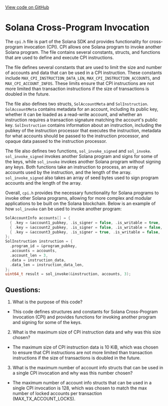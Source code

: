 [View code on GitHub](https://github.com/solana-labs/solana/blob/master/sdk/sbf/c/inc/sol/cpi.h)

# Solana Cross-Program Invocation

The `cpi.h` file is part of the Solana SDK and provides functionality for cross-program invocation (CPI). CPI allows one Solana program to invoke another Solana program. The file contains several constants, structs, and functions that are used to define and execute CPI instructions.

The file defines several constants that are used to limit the size and number of accounts and data that can be used in a CPI instruction. These constants include `MAX_CPI_INSTRUCTION_DATA_LEN`, `MAX_CPI_INSTRUCTION_ACCOUNTS`, and `MAX_CPI_ACCOUNT_INFOS`. These limits ensure that CPI instructions are not more limited than transaction instructions if the size of transactions is doubled in the future.

The file also defines two structs, `SolAccountMeta` and `SolInstruction`. `SolAccountMeta` contains metadata for an account, including its public key, whether it can be loaded as a read-write account, and whether an instruction requires a transaction signature matching the account's public key. `SolInstruction` contains information about an instruction, including the pubkey of the instruction processor that executes the instruction, metadata for what accounts should be passed to the instruction processor, and opaque data passed to the instruction processor.

The file also defines two functions, `sol_invoke_signed` and `sol_invoke`. `sol_invoke_signed` invokes another Solana program and signs for some of the keys, while `sol_invoke` invokes another Solana program without signing any keys. Both functions take an instruction to process, an array of accounts used by the instruction, and the length of the array. `sol_invoke_signed` also takes an array of seed bytes used to sign program accounts and the length of the array.

Overall, `cpi.h` provides the necessary functionality for Solana programs to invoke other Solana programs, allowing for more complex and modular applications to be built on the Solana blockchain. Below is an example of how `sol_invoke` can be used to invoke another program:

```c
SolAccountInfo accounts[] = {
  { .key = &account1_pubkey, .is_signer = false, .is_writable = true, .data_len = 0, .data = NULL },
  { .key = &account2_pubkey, .is_signer = false, .is_writable = false, .data_len = 0, .data = NULL },
  { .key = &account3_pubkey, .is_signer = true, .is_writable = false, .data_len = 0, .data = NULL },
};
SolInstruction instruction = {
  .program_id = &program_pubkey,
  .accounts = accounts,
  .account_len = 3,
  .data = instruction_data,
  .data_len = instruction_data_len,
};
uint64_t result = sol_invoke(&instruction, accounts, 3);
```
## Questions: 
 1. What is the purpose of this code?
- This code defines structures and constants for Solana Cross-Program Invocation (CPI) and provides functions for invoking another program and signing for some of the keys.

2. What is the maximum size of CPI instruction data and why was this size chosen?
- The maximum size of CPI instruction data is 10 KiB, which was chosen to ensure that CPI instructions are not more limited than transaction instructions if the size of transactions is doubled in the future.

3. What is the maximum number of account info structs that can be used in a single CPI invocation and why was this number chosen?
- The maximum number of account info structs that can be used in a single CPI invocation is 128, which was chosen to match the max number of locked accounts per transaction (MAX_TX_ACCOUNT_LOCKS).